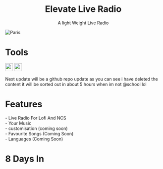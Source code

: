<h1 align="center">Elevate Live Radio</h1>
<p align="center">A light Weight Live Radio</p>
<img src="https://cdn.dribbble.com/users/106331/screenshots/2087271/radio_800x600.gif" alt="Paris" class="center">
<h1>Tools</h1>
<image src="https://upload.wikimedia.org/wikipedia/commons/thumb/9/91/Electron_Software_Framework_Logo.svg/1200px-Electron_Software_Framework_Logo.svg.png" width="25" height="25">  <image src="https://upload.wikimedia.org/wikipedia/commons/thumb/6/61/HTML5_logo_and_wordmark.svg/512px-HTML5_logo_and_wordmark.svg.png" width="25" height="25">

Next update will be a github repo update as you can see i have deleted the content it will be sorted out in about 5 hours when im not @school lol

<h1>Features</h1>
- Live Radio For Lofi And NCS <br>
- Your Music<br>
- customisation (coming soon)<br>
- Favourite Songs (Coming Soon)<br>
- Languages (Coming Soon)


<h1>8 Days In</h1>
